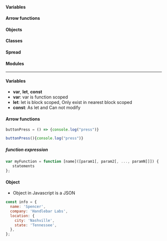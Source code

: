 #### Variables
#### Arrow functions
#### Objects
#### Classes
#### Spread
#### Modules

--------------------
#### Variables
* **var**, **let**, **const**
* **var**: var is function scoped 
* **let**: let is block scoped, Only exist in nearest block scoped
* **const**: As let and Can not modify


#### Arrow functions

```js
buttonPress = () => {console.log("press")} 
```

```js
buttonPress(){console.log("press")}
```

##### function expression

```js
var myFunction = function [name]([param1[, param2[, ..., paramN]]]) {
   statements
};
```
#### Object

* Object in Javascript is a JSON

```js
const info = {
  name: 'Spencer',
  company: 'Handlebar Labs',
  location: {
    city: 'Nashville',
    state: 'Tennessee',
  },
};
```
